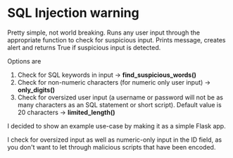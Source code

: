 # SQL Injection warning

Pretty simple, not world breaking. Runs any user input through the appropriate function to check for suspicious input. Prints message, creates alert and returns True if suspicious input is detected.

Options are 

1. Check for SQL keywords in input -> **find_suspicious_words()**
2. Check for non-numeric characters (for numeric only user input) -> **only_digits()**
3. Check for oversized user input (a username or password will not be as many characters as an SQL statement or short script). Default value is 20 characters -> **limited_length()**

I decided to show an example use-case by making it as a simple Flask app. 

I check for oversized input as well as numeric-only input in the ID field, as you don't want to let through malicious scripts that have been encoded.


